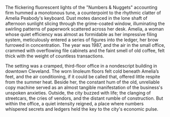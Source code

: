The flickering fluorescent lights of the "Numbers & Nuggets" accounting firm hummed a monotonous tune, a counterpoint to the rhythmic clatter of Amelia Peabody's keyboard.  Dust motes danced in the lone shaft of afternoon sunlight slicing through the grime-coated window, illuminating the swirling patterns of paperwork scattered across her desk.  Amelia, a woman whose quiet efficiency was almost as formidable as her impressive filing system, meticulously entered a series of figures into the ledger, her brow furrowed in concentration.  The year was 1987, and the air in the small office, crammed with overflowing file cabinets and the faint smell of old coffee, felt thick with the weight of countless transactions.

The setting was a cramped, third-floor office in a nondescript building in downtown Cleveland.  The worn linoleum floors felt cold beneath Amelia’s feet, and the air conditioning, if it could be called that, offered little respite from the summer heat.  Beside her, the constant hum of the old, unreliable copy machine served as an almost tangible manifestation of the business's unspoken anxieties. Outside, the city buzzed with life; the clanging of streetcars, the cries of vendors, and the distant rumble of construction. But within the office, a quiet intensity reigned, a place where numbers whispered secrets and ledgers held the key to the city's economic pulse.
